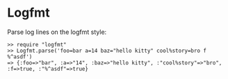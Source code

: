 # Logfmt

Parse log lines on the logfmt style:

    >> require "logfmt"
    >> Logfmt.parse('foo=bar a=14 baz="hello kitty" cool%story=bro f %^asdf')
    => {:foo=>"bar", :a=>"14", :baz=>"hello kitty", :"cool%story"=>"bro", :f=>true, :"%^asdf"=>true}
